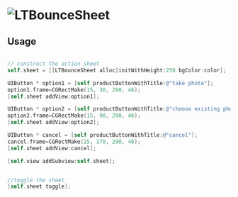 # ![LTBounceSheet](https://raw.githubusercontent.com/ltebean/LTBounceSheet/master/demo.gif)

## Usage
```objective-c

// construct the action sheet
self.sheet = [[LTBounceSheet alloc]initWithHeight:250 bgColor:color];

UIButton * option1 = [self productButtonWithTitle:@"take photo"];
option1.frame=CGRectMake(15, 30, 290, 46);
[self.sheet addView:option1];

UIButton * option2 = [self productButtonWithTitle:@"choose existing photo"];
option2.frame=CGRectMake(15, 90, 290, 46);
[self.sheet addView:option2];

UIButton * cancel = [self productButtonWithTitle:@"cancel"];
cancel.frame=CGRectMake(15, 170, 290, 46);
[self.sheet addView:cancel];

[self.view addSubview:self.sheet];


//toggle the sheet
[self.sheet toggle];

```